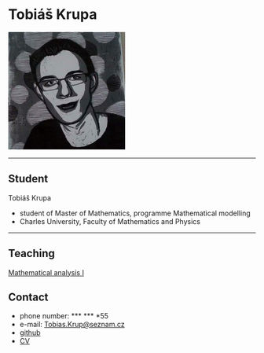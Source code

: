 # Tobiáš Krupa

![Profile](foto2.png)

* * *

## Student

Tobiáš Krupa  
* student of Master of Mathematics, programme Mathematical modelling  
* Charles University, Faculty of Mathematics and Physics

* * *

## Teaching

[Mathematical analysis I](Teaching)

## Contact

* phone number: *** *** *55  
* e-mail: Tobias.Krup@seznam.cz  
* [github](https://github.com/Tattobiti)  
* [CV](cv.pdf)
